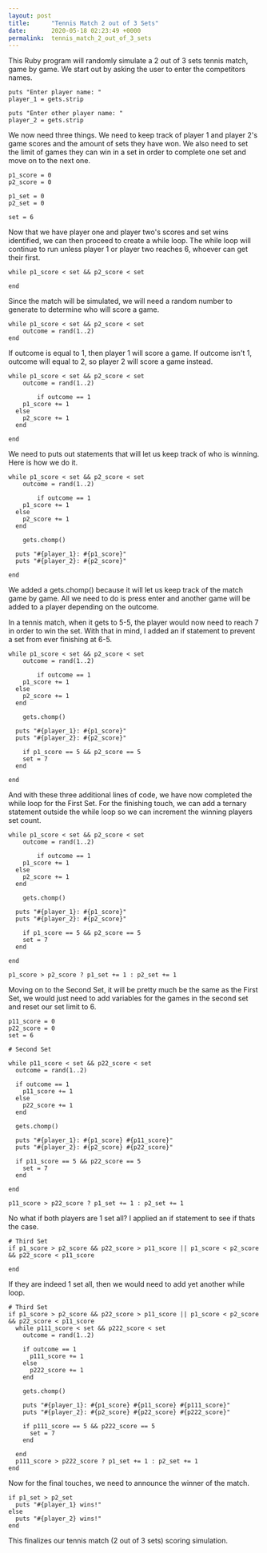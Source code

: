 ```yaml
---
layout: post
title:      "Tennis Match 2 out of 3 Sets"
date:       2020-05-18 02:23:49 +0000
permalink:  tennis_match_2_out_of_3_sets
---
```



This Ruby program will randomly simulate a 2 out of 3 sets tennis match, game by game. We start out by asking the user to enter the competitors names.

```
puts "Enter player name: "
player_1 = gets.strip

puts "Enter other player name: "
player_2 = gets.strip
```

We now need three things. We need to keep track of player 1 and player 2's game scores and the amount of sets they have won. We also need to set the limit of games they can win in a set in order to complete one set and move on to the next one.

```
p1_score = 0
p2_score = 0

p1_set = 0
p2_set = 0

set = 6
```

Now that we have player one and player two's scores and set wins identified, we can then proceed to create a while loop. The while loop will continue to run unless player 1 or player two reaches 6, whoever can get their first.

```
while p1_score < set && p2_score < set

end
```

Since the match will be simulated, we will need a random number to generate to determine who will score a game.

```
while p1_score < set && p2_score < set
    outcome = rand(1..2)
end
```

If outcome is equal to 1, then player 1 will score a game. If outcome isn't 1, outcome will equal to 2, so player 2 will score a game instead.

```
while p1_score < set && p2_score < set
    outcome = rand(1..2)
		
		if outcome == 1
    p1_score += 1
  else
    p2_score += 1
  end
	
end
```

We need to puts out statements that will let us keep track of who is winning. Here is how we do it.

```
while p1_score < set && p2_score < set
    outcome = rand(1..2)
		
		if outcome == 1
    p1_score += 1
  else
    p2_score += 1
  end
	
	gets.chomp()

  puts "#{player_1}: #{p1_score}"
  puts "#{player_2}: #{p2_score}"
	
end
```

We added a gets.chomp() because it will let us keep track of the match game by game. All we need to do is press enter and another game will be added to a player depending on the outcome.

In a tennis match, when it gets to 5-5, the player would now need to reach 7 in order to win the set. With that in mind, I added an if statement to prevent a set from ever finishing at 6-5.

```
while p1_score < set && p2_score < set
    outcome = rand(1..2)
		
		if outcome == 1
    p1_score += 1
  else
    p2_score += 1
  end
	
	gets.chomp()

  puts "#{player_1}: #{p1_score}"
  puts "#{player_2}: #{p2_score}"
	
	if p1_score == 5 && p2_score == 5
    set = 7
  end
	
end
```

And with these three additional lines of code, we have now completed the while loop for the First Set. For the finishing touch, we can add a ternary statement outside the while loop so we can increment the winning players set count.

```
while p1_score < set && p2_score < set
    outcome = rand(1..2)
		
		if outcome == 1
    p1_score += 1
  else
    p2_score += 1
  end
	
	gets.chomp()

  puts "#{player_1}: #{p1_score}"
  puts "#{player_2}: #{p2_score}"
	
	if p1_score == 5 && p2_score == 5
    set = 7
  end
	
end

p1_score > p2_score ? p1_set += 1 : p2_set += 1
```

Moving on to the Second Set, it will be pretty much be the same as the First Set, we would just need to add variables for the games in the second set and reset our set limit to 6.

```
p11_score = 0
p22_score = 0
set = 6

# Second Set

while p11_score < set && p22_score < set
  outcome = rand(1..2)

  if outcome == 1
    p11_score += 1
  else
    p22_score += 1
  end

  gets.chomp()

  puts "#{player_1}: #{p1_score} #{p11_score}"
  puts "#{player_2}: #{p2_score} #{p22_score}"

  if p11_score == 5 && p22_score == 5
    set = 7
  end

end

p11_score > p22_score ? p1_set += 1 : p2_set += 1
```

No what if both players are 1 set all? I applied an if statement to see if thats the case.

```
# Third Set
if p1_score > p2_score && p22_score > p11_score || p1_score < p2_score && p22_score < p11_score

end
```

If they are indeed 1 set all, then we would need to add yet another while loop.

```
# Third Set
if p1_score > p2_score && p22_score > p11_score || p1_score < p2_score && p22_score < p11_score
  while p111_score < set && p222_score < set
    outcome = rand(1..2)

    if outcome == 1
      p111_score += 1
    else
      p222_score += 1
    end

    gets.chomp()

    puts "#{player_1}: #{p1_score} #{p11_score} #{p111_score}"
    puts "#{player_2}: #{p2_score} #{p22_score} #{p222_score}"

    if p111_score == 5 && p222_score == 5
      set = 7
    end

  end
  p111_score > p222_score ? p1_set += 1 : p2_set += 1
end
```

Now for the final touches, we need to announce the winner of the match. 

```
if p1_set > p2_set
  puts "#{player_1} wins!"
else
  puts "#{player_2} wins!"
end
```

This finalizes our tennis match (2 out of 3 sets) scoring simulation.



